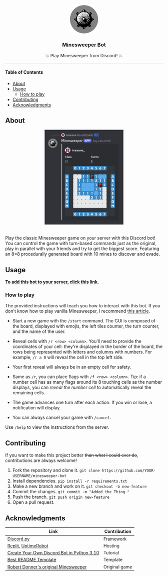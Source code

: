 <div align="center">
  <img src="assets/logo.png" alt="Logo" width="90" height="90">
  <h3>Minesweeper Bot</h3>
  <p>💥 Play Minesweeper from Discord! 💥</p>
</div>

---

#### Table of Contents

- [About ](#about-)
- [Usage ](#usage-)
  - [How to play ](#how-to-play-)
- [Contributing ](#contributing-)
- [Acknowledgments ](#acknowledgments-)

## About <a name="about"></a>

<div align="center">
  <img src="assets/screenshot.png" alt="Screenshot" width="50%">
</div>

<br />

Play the classic Minesweeper game on your server with this Discord bot! You can control the game
with turn-based commands just as the original, play in parallel with your friends and try to get
the biggest score. Featuring an 8×8 procedurally generated board with 10 mines to discover and evade.

## Usage <a name="usage"></a>

**[To add this bot to your server, click this link]().**

### How to play <a name="how to play"></a>

The provided instructions will teach you how to interact with this bot. If you don't know how to play vanilla
Minesweeper, I recommend [this article](https://minesweepergame.com/strategy/how-to-play-minesweeper.php).

* Start a new game with the `/start` command. The GUI is composed of the board, displayed with emojis,
the left tiles counter, the turn counter, and the name of the user.

* Reveal cells with `/r <row> <column>`. You'll need to provide the coordinates of your cell: they're
displayed in the border of the board, the rows being represented with letters and columns with numbers.
For example, `/r a 0` will reveal the cell in the top left side.

* Your first reveal will always be in an empty cell for safety.

* Same as `/r`, you can place flags with `/f <row> <column>`. Tip: if a number cell has as many flags around
its 8 touching cells as the number displays, you can *reveal the number cell* to automatically reveal the
remaining cells.

* The game advances one turn after each action. If you win or lose, a notification will display.

* You can always cancel your game with `/cancel`.

Use `/help` to view the instructions from the server.

## Contributing <a name="contributing"></a>

If you want to make this project better ~~than what I could ever do~~, contributions are always welcome!

1. Fork the repository and clone it. `git clone https://github.com/YOUR-USERNAME/minesweeper-bot`
2. Install dependencies. `pip install -r requirements.txt`
3. Make a new branch and work on it. `git checkout -b new-feature`
4. Commit the changes. `git commit -m "Added the Thing."`
5. Push the branch. `git push origin new-feature`
6. Open a pull request.

## Acknowledgments <a name="aknowledgments"></a>


| Link | Contribution |
|---|---|
| [Discord.py](https://discordpy.readthedocs.io/en/stable/) | Framework |
| [Replit](https://replit.com), [UptimeRobot](https://uptimerobot.com) | Hosting |
| [Create Your Own Discord Bot in Python 3.10](https://www.youtube.com/watch?v=hoDLj0IzZMU) | Tutorial |
| [Best README Template](https://github.com/othneildrew/Best-README-Template) | Template |
| [Robert Donner's original Minesweeper](https://archive.org/details/win3_Mineswee) | Original game |